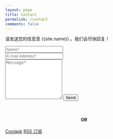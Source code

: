 ```yaml
---
layout: page
title: Contact
permalink: /contact
comments: false
---
```


<form action="https://formspree.io/{{site.email}}" method="POST">    
<p class="mb-4">请发送您的信息至 {{site.name}} 。我们会尽快回复！</p>
<div class="form-group row">
<div class="col-md-6">
<input class="form-control" type="text" name="name" placeholder="Name*" required>
</div>
<div class="col-md-6">
<input class="form-control" type="email" name="_replyto" placeholder="E-mail Address*" required>
</div>
</div>
<textarea rows="8" class="form-control mb-3" name="message" placeholder="Message*" required></textarea>    
<input class="btn btn-dark" type="submit" value="Send">
</form>
<br>
<h4 style="text-align:center">OR</h4>
<a target="_blank" href="https://www.coolapk.com/u/2282697">Coolapk</a>      <a target="_blank" href="https://trust-web.github.io/feed/">  RSS 订阅</a>

​
